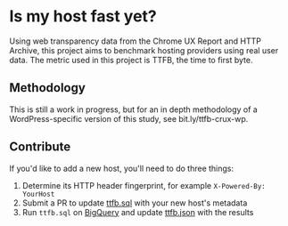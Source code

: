 # Is my host fast yet?

Using web transparency data from the Chrome UX Report and HTTP Archive, this project aims to benchmark hosting providers using real user data. The metric used in this project is TTFB, the time to first byte.

## Methodology

This is still a work in progress, but for an in depth methodology of a WordPress-specific version of this study, see bit.ly/ttfb-crux-wp.

## Contribute

If you'd like to add a new host, you'll need to do three things:

1. Determine its HTTP header fingerprint, for example `X-Powered-By: YourHost`
2. Submit a PR to update [ttfb.sql](ttfb.sql) with your new host's metadata
3. Run `ttfb.sql` on [BigQuery](https://cloud.google.com/bigquery/) and update [ttfb.json](ttfb.json) with the results
